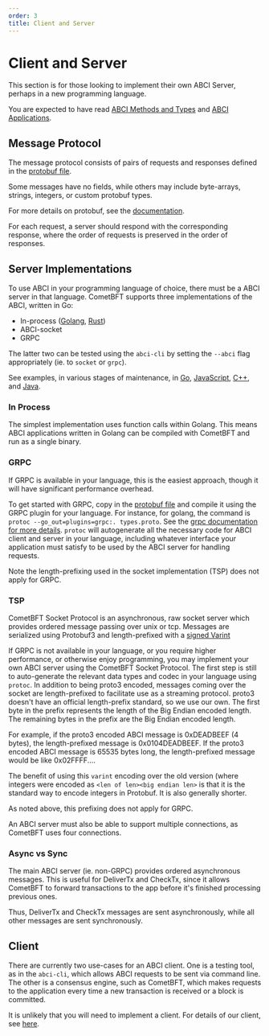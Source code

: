 ```yaml
---
order: 3
title: Client and Server
---
```


# Client and Server

This section is for those looking to implement their own ABCI Server, perhaps in
a new programming language.

You are expected to have read [ABCI Methods and Types](./abci.md) and [ABCI
Applications](./apps.md).

## Message Protocol

The message protocol consists of pairs of requests and responses defined in the
[protobuf file](https://github.com/cometbft/cometbft/blob/v0.34.x/proto/tendermint/abci/types.proto).

Some messages have no fields, while others may include byte-arrays, strings, integers,
or custom protobuf types.

For more details on protobuf, see the [documentation](https://developers.google.com/protocol-buffers/docs/overview).

For each request, a server should respond with the corresponding
response, where the order of requests is preserved in the order of
responses.

## Server Implementations

To use ABCI in your programming language of choice, there must be a ABCI
server in that language. CometBFT supports three implementations of the ABCI, written in Go:

- In-process ([Golang](https://github.com/cometbft/cometbft/tree/v0.34.x/abci), [Rust](https://github.com/tendermint/rust-abci))
- ABCI-socket
- GRPC

The latter two can be tested using the `abci-cli` by setting the `--abci` flag
appropriately (ie. to `socket` or `grpc`).

See examples, in various stages of maintenance, in
[Go](https://github.com/cometbft/cometbft/tree/v0.34.x/abci/server),
[JavaScript](https://github.com/tendermint/js-abci),
[C++](https://github.com/mdyring/cpp-tmsp), and
[Java](https://github.com/jTendermint/jabci).

### In Process

The simplest implementation uses function calls within Golang.
This means ABCI applications written in Golang can be compiled with CometBFT and run as a single binary.

### GRPC

If GRPC is available in your language, this is the easiest approach,
though it will have significant performance overhead.

To get started with GRPC, copy in the [protobuf
file](https://github.com/cometbft/cometbft/blob/v0.34.x/proto/tendermint/abci/types.proto)
and compile it using the GRPC plugin for your language. For instance,
for golang, the command is `protoc --go_out=plugins=grpc:. types.proto`.
See the [grpc documentation for more details](http://www.grpc.io/docs/).
`protoc` will autogenerate all the necessary code for ABCI client and
server in your language, including whatever interface your application
must satisfy to be used by the ABCI server for handling requests.

Note the length-prefixing used in the socket implementation (TSP) does not apply for GRPC.

### TSP

CometBFT Socket Protocol is an asynchronous, raw socket server which provides ordered message passing over unix or tcp.
Messages are serialized using Protobuf3 and length-prefixed with a [signed Varint](https://developers.google.com/protocol-buffers/docs/encoding?csw=1#signed-integers)

If GRPC is not available in your language, or you require higher
performance, or otherwise enjoy programming, you may implement your own
ABCI server using the CometBFT Socket Protocol. The first step is still to auto-generate the relevant data
types and codec in your language using `protoc`. In addition to being proto3 encoded, messages coming over
the socket are length-prefixed to facilitate use as a streaming protocol. proto3 doesn't have an
official length-prefix standard, so we use our own. The first byte in
the prefix represents the length of the Big Endian encoded length. The
remaining bytes in the prefix are the Big Endian encoded length.

For example, if the proto3 encoded ABCI message is 0xDEADBEEF (4
bytes), the length-prefixed message is 0x0104DEADBEEF. If the proto3
encoded ABCI message is 65535 bytes long, the length-prefixed message
would be like 0x02FFFF....

The benefit of using this `varint` encoding over the old version (where integers were encoded as `<len of len><big endian len>` is that
it is the standard way to encode integers in Protobuf. It is also generally shorter.

As noted above, this prefixing does not apply for GRPC.

An ABCI server must also be able to support multiple connections, as
CometBFT uses four connections.

### Async vs Sync

The main ABCI server (ie. non-GRPC) provides ordered asynchronous messages.
This is useful for DeliverTx and CheckTx, since it allows CometBFT to forward
transactions to the app before it's finished processing previous ones.

Thus, DeliverTx and CheckTx messages are sent asynchronously, while all other
messages are sent synchronously.

## Client

There are currently two use-cases for an ABCI client. One is a testing
tool, as in the `abci-cli`, which allows ABCI requests to be sent via
command line. The other is a consensus engine, such as CometBFT,
which makes requests to the application every time a new transaction is
received or a block is committed.

It is unlikely that you will need to implement a client. For details of
our client, see
[here](https://github.com/cometbft/cometbft/tree/v0.34.x/abci/client).
